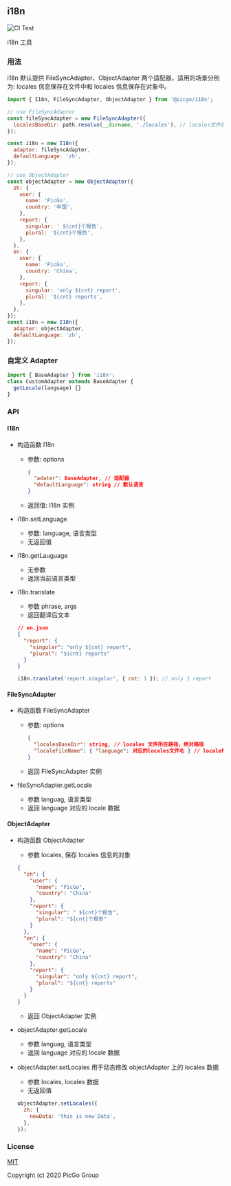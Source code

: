 ## i18n

![CI Test](https://github.com/PicGo/i18n/workflows/CI%20Test/badge.svg)

i18n 工具

### 用法

i18n 默认提供 FileSyncAdapter、ObjectAdapter 两个适配器，适用的场景分别为: locales 信息保存在文件中和 locales 信息保存在对象中。

```js
import { I18n, FileSyncAdapter, ObjectAdapter } from '@picgo/i18n';

// use FileSyncAdapter
const fileSyncAdapter = new FileSyncAdapter({
  localesBaseDir: path.resolve(__dirname, './locales'), // locales文件目录
});

const i18n = new I18n({
  adapter: fileSyncAdapter,
  defaultLanguage: 'zh',
});

// use ObjectAdapter
const objectAdapter = new ObjectAdapter({
  zh: {
    user: {
      name: 'PicGo',
      country: '中国',
    },
    report: {
      singular: ' ${cnt}个报告',
      plural: '${cnt}个报告',
    },
  },
  en: {
    user: {
      name: 'PicGo',
      country: 'China',
    },
    report: {
      singular: 'only ${cnt} report',
      plural: '${cnt} reports',
    },
  },
});
const i18n = new I18n({
  adapter: objectAdapter,
  defaultLanguage: 'zh',
});
```

### 自定义 Adapter

```js
import { BaseAdapter } from 'i18n';
class CustomAdapter extends BaseAdapter {
  getLocale(language) {}
}
```

### API

#### I18n

- 构造函数 I18n

  - 参数: options
    ```json
    {
      "adater": BaseAdapter, // 适配器
      "defaultLanguage": string // 默认语言
    }
    ```
  - 返回值: I18n 实例

* i18n.setLanguage

  - 参数: language, 语言类型
  - 无返回值

* i18n.getLauguage

  - 无参数
  - 返回当前语言类型

* i18n.translate

  - 参数 phrase, args
  - 返回翻译后文本

  ```json
  // en.json
  {
    "report": {
      "singular": "only ${cnt} report",
      "plural": "${cnt} reports"
    }
  }
  ```

  ```js
  i18n.translate('report.singular', { cnt: 1 }); // only 1 report
  ```

#### FileSyncAdapter

- 构造函数 FileSyncAdapter

  - 参数: options
    ```json
    {
      "localesBaseDir": string, // locales 文件所在路径，绝对路径
      "localeFileName": { "language": 对应的locales文件名 } // localeFileName存储语言类型到locales文件的映射，该项可选，当不传入时，将自动扫描localesBaseDir目录下文件，并将各个locale文件名作为该文件对应的语言
    }
    ```
  - 返回 FileSyncAdapter 实例

- fileSyncAdapter.getLocale
  - 参数 languag, 语言类型
  - 返回 language 对应的 locale 数据

#### ObjectAdapter

- 构造函数 ObjectAdapter

  - 参数 locales, 保存 locales 信息的对象

  ```json
  {
    "zh": {
      "user": {
        "name": "PicGo",
        "country": "China"
      },
      "report": {
        "singular": " ${cnt}个报告",
        "plural": "${cnt}个报告"
      }
    },
    "en": {
      "user": {
        "name": "PicGo",
        "country": "China"
      },
      "report": {
        "singular": "only ${cnt} report",
        "plural": "${cnt} reports"
      }
    }
  }
  ```

  - 返回 ObjectAdapter 实例

- objectAdapter.getLocale
  - 参数 languag, 语言类型
  - 返回 language 对应的 locale 数据

* objectAdapter.setLocales 用于动态修改 objectAdapter 上的 locales 数据
  - 参数 locales, locales 数据
  - 无返回值

  ```js
  objectAdapter.setLocales({
    zh: {
      newData: 'this is new Data',
    },
  });
  ```

### License

[MIT](http://opensource.org/licenses/MIT)

Copyright (c) 2020 PicGo Group
